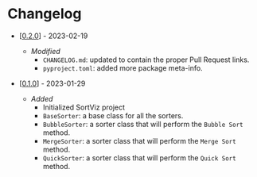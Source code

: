 # Changelog

- [[0.2.0](https://github.com/GeoffBarrett/gebaWeb/pull/3)] - 2023-02-19
  - *Modified*
    - `CHANGELOG.md`: updated to contain the proper Pull Request links.
    - `pyproject.toml`: added more package meta-info.

- [[0.1.0](https://github.com/GeoffBarrett/SortViz/pull/3)] - 2023-01-29
  - *Added*
    - Initialized SortViz project
    - `BaseSorter`: a base class for all the sorters.
    - `BubbleSorter`: a sorter class that will perform the `Bubble Sort` method.
    - `MergeSorter`: a sorter class that will perform the `Merge Sort` method.
    - `QuickSorter`: a sorter class that will perform the `Quick Sort` method.